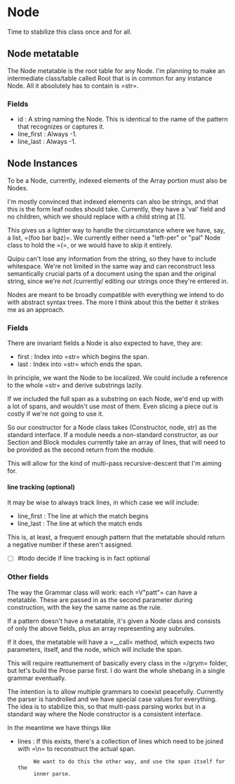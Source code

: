 # Node


  Time to stabilize this class once and for all. 


## Node metatable

  The Node metatable is the root table for any Node.  I'm planning to make
an intermediate class/table called Root that is in common for any instance
Node.  All it absolutely has to contain is =str=. 


### Fields

   - id :  A string naming the Node. 
           This is identical to the name of the pattern that recognizes
           or captures it.
   - line_first :  Always -1.
   - line_last  :  Always -1. 


## Node Instances

  To be a Node, currently, indexed elements of the Array portion must also be 
Nodes. 


I'm mostly convinced that indexed elements can also be strings, and that 
this is the form leaf nodes should take.  Currently, they have a 'val' field
and no children, which we should replace with a child string at [1].


This gives us a lighter way to handle the circumstance where we have, say,
a list, =(foo bar baz)=. We currently either need a "left-per" or "pal"
Node class to hold the =(=, or we would have to skip it entirely.


Quipu can't lose any information from the string, so they have to include
whitespace.  We're not limited in the same way and can reconstruct less 
semantically crucial parts of a document using the span and the original 
string, since we're not /currently/ editing our strings once they're
entered in.


Nodes are meant to be broadly compatible with everything we intend to
do with abstract syntax trees.  The more I think about this the better
it strikes me as an approach. 


### Fields

  There are invariant fields a Node is also expected to have, they are:
 
  - first :  Index into =str= which begins the span.
  - last  :  Index into =str= which ends the span.


In principle, we want the Node to be localized. We could include a 
reference to the whole =str= and derive substrings lazily.


If we included the full span as a substring on each Node, we'd end up
with a lot of spans, and wouldn't use most of them. Even slicing a piece
out is costly if we're not going to use it. 


So our constructor for a Node class takes (Constructor, node, str) as 
the standard interface.  If a module needs a non-standard constructor,
as our Section and Block modules currently take an array of lines, that
will need to be provided as the second return from the module. 


This will allow for the kind of multi-pass recursive-descent that I'm
aiming for. 


#### line tracking (optional)

It may be wise to always track lines, in which case we will include:


  - line_first :  The line at which the match begins
  - line_last  :  The line at which the match ends


This is, at least, a frequent enough pattern that the metatable should return
a negative number if these aren't assigned. 


- [ ] #todo decide if line tracking is in fact optional


### Other fields

  The way the Grammar class will work: each =V"patt"= can have a metatable.
These are passed in as the second parameter during construction, with the key
the same name as the rule. 


If a pattern doesn't have a metatable, it's given a Node class and consists of
only the above fields, plus an array representing any subrules. 


If it does, the metatable will have a =__call= method, which expects two
parameters, itself, and the node, which will include the span. 


This will require reattunement of basically every class in the =/grym= folder,
but let's build the Prose parse first.  I do want the whole shebang in a single
grammar eventually.


The intention is to allow multiple grammars to coexist peacefully. Currently
the parser is handrolled and we have special case values for everything.
The idea is to stabilize this, so that multi-pass parsing works but in a
standard way where the Node constructor is a consistent interface. 


In the meantime we have things like


- lines :  If this exists, there's a collection of lines which need to be
           joined with =\n= to reconstruct the actual span.


           We want to do this the other way, and use the span itself for the
           inner parse. 



